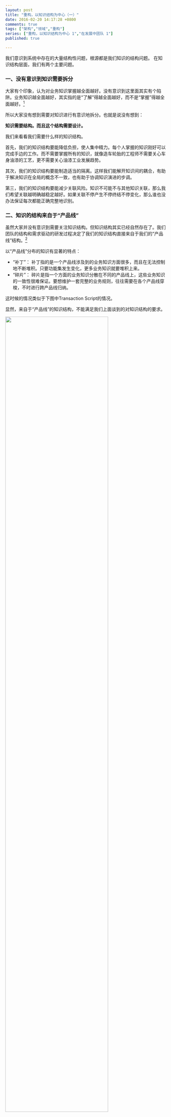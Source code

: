 ```yaml
---
layout: post
title: "重构，以知识结构为中心（一）"
date: 2016-02-20 14:17:28 +0800
comments: true
tags: ["架构","领域","重构"]
series: ["重构，以知识结构为中心 1","在发展中团队 1"]
published: true

---
```

我们意识到系统中存在的大量结构性问题，根源都是我们知识的结构问题。
在知识结构层面，我们有两个主要问题。

<!--more-->




### 一、没有意识到知识需要拆分

大家有个印象，认为对业务知识掌握越全面越好。没有意识到这里面其实有个陷阱。业务知识越全面越好，其实指的是“了解”得越全面越好，而不是“掌握”得越全面越好。[^1]

[^1]: 所谓“掌握”，指的是可以直接指导研发，并使其产生业务价值的程度。而“了解”，指的是明了其大致原理的程度。举个时髦的例子，你能明白《时间简史》，大概可以算是了解相对论。但你能设计探测引力波的方案，才能算掌握相对论。

所以大家没有想到需要对知识进行有意识地拆分。也就是说没有想到：

**知识需要结构。而且这个结构需要设计。**

我们来看看我们需要什么样的知识结构。

首先，我们的知识结构要能降低负担，使人集中精力。每个人掌握的知识刚好可以完成手边的工作。而不需要掌握所有的知识，就像造车轮胎的工程师不需要关心车身油漆的工艺，更不需要关心油漆工业发展趋势。

其次，我们的知识结构要能制造适当的隔离。这样我们能解开知识间的耦合，有助于解决知识在全局的概念不一致，也有助于协调知识演进的步调。

第三，我们的知识结构要能减少关联风险。知识不可能不与其他知识关联，那么我们希望关联越明确越稳定越好。如果关联不停产生不停终结不停变化，那么谁也没办法保证每次都能正确完整地识别。

### 二、知识的结构来自于“产品线”

虽然大家并没有意识到需要关注知识结构。但知识结构其实已经自然存在了。我们团队的结构和需求驱动的研发过程决定了我们的知识结构直接来自于我们的“产品线”结构。[^2]

[^2]: 我们这里的“产品线”可能跟很多团队的“产品线”概念不一样。我们的产品线大部分其实是同一套业务的不同功能集。比如有面向不同用户角色的不同功能集，体现在不同客户端的不同功能集等等。

以“产品线”分布的知识有显著的特点：

* “补丁”： 补丁指的是一个产品线涉及到的业务知识方面很多，而且在无法控制地不断堆积。只要功能集发生变化，更多业务知识就要堆积上来。
* “碎片”： 碎片是指一个方面的业务知识分散在不同的产品线上，这些业务知识的一致性很难保证。要想维护一套完整的业务规则，往往需要在各个产品线穿梭，不时进行跨产品线归纳。

这时候的情况类似于下图中Transaction Script的情况。

显然，来自于“产品线”的知识结构，不能满足我们上面谈到的对知识结构的要求。


<img  src="/images/domain/domain.gif" width="80%"/>



（[后文继续，讲讲我们的解决思路](/2016/04/02/dev-dc2/)）









